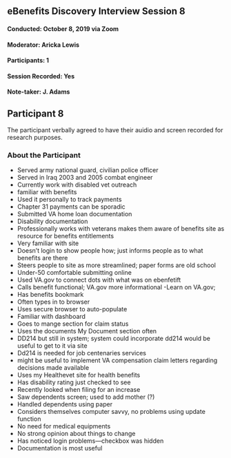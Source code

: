 ## eBenefits Discovery Interview Session 8
#### Conducted: October 8, 2019 via Zoom
#### Moderator: Aricka Lewis
#### Participants: 1
#### Session Recorded: Yes
#### Note-taker: J. Adams
## Participant 8
The participant verbally agreed to have their auidio and screen recorded for research purposes.
### About the Participant
- Served army national guard, civilian police officer
- Served in Iraq 2003 and 2005 combat engineer
- Currently work with disabled vet outreach
- familiar with benefits
- Used it personally to track payments
- Chapter 31 payments can be sporadic
- Submitted VA home loan documentation
- Disability documentation
- Professionally works with veterans makes them aware of benefits site as resource for benefits entitlements
- Very familiar with site
- Doesn’t login to show people how; just informs people as to what benefits are there
- Steers people to site as more streamlined; paper forms are old school
- Under-50 comfortable submitting online
- Used VA.gov to connect dots with what was on ebenfetift
- Calls benefit functional; VA.gov more informational
 -Learn on VA.gov; 
- Has benefits bookmark
- Often types in to browser
- Uses secure browser to auto-populate
- Familiar with dashboard
- Goes to mange section for claim status
- Uses the documents My Document section often
- DD214 but still in system; system could incorporate dd214 would be useful to get to it via site
- Dd214 is needed for job centenaries services
- might be useful to implement VA compensation claim letters regarding decisions made available
- Uses my Healthevet site for health benefits
- Has disability rating just checked to see
- Recently looked when filing for an increase
- Saw dependents screen; used to add mother (?)
- Handled dependents using paper
- Considers themselves computer savvy, no problems using update function
- No need for medical equipments
- No strong opinion about things to change
- Has noticed login problems—checkbox was hidden
- Documentation is most useful
